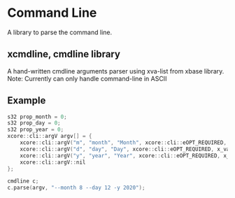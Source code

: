 # Command Line 

A library to parse the command line.

## xcmdline, cmdline library

A hand-written cmdline arguments parser using xva-list from xbase library.
Note: Currently can only handle command-line in ASCII

## Example

```c++
s32 prop_month = 0;
s32 prop_day = 0;
s32 prop_year = 0;
xcore::cli::argV argv[] = {
    xcore::cli::argV("m", "month", "Month", xcore::cli::eOPT_REQUIRED, x_va_r(&prop_month)),
    xcore::cli::argV("d", "day", "Day", xcore::cli::eOPT_REQUIRED, x_va_r(&prop_day)),
    xcore::cli::argV("y", "year", "Year", xcore::cli::eOPT_REQUIRED, x_va_r(&prop_year)),
    xcore::cli::argV::nil
};

cmdline c;
c.parse(argv, "--month 8 --day 12 -y 2020");
```

